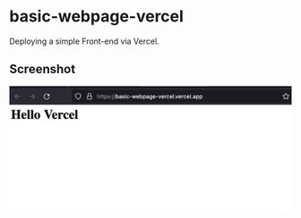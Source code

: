 # basic-webpage-vercel
Deploying a simple Front-end via Vercel.

## Screenshot
<img src="./index-page.png" alt="homepage screenshot"/>